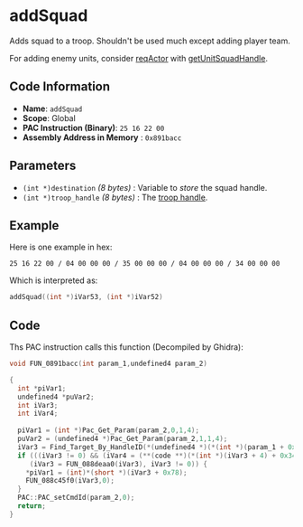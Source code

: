 # addSquad

Adds squad to a troop. Shouldn't be used much except adding player team.

For adding enemy units, consider [reqActor](./guide/how-to-create-an-enemy-target.md) with [getUnitSquadHandle](./getunitsquadhandle.md).

## Code Information

- **Name**: `addSquad`
- **Scope**: Global
- **PAC Instruction (Binary)**: `25 16 22 00`
- **Assembly Address in Memory** : `0x891bacc`

## Parameters

- `(int *)destination` *(8 bytes)* : Variable to *store* the squad handle.
- `(int *)troop_handle` *(8 bytes)* : The [troop handle](./addtroop.md).

## Example

Here is one example in hex:

```25 16 22 00 / 04 00 00 00 / 35 00 00 00 / 04 00 00 00 / 34 00 00 00```

Which is interpreted as:

```c
addSquad((int *)iVar53, (int *)iVar52)
```

## Code

Ths PAC instruction calls this function (Decompiled by Ghidra):

```c
void FUN_0891bacc(int param_1,undefined4 param_2)

{
  int *piVar1;
  undefined4 *puVar2;
  int iVar3;
  int iVar4;
  
  piVar1 = (int *)Pac_Get_Param(param_2,0,1,4);
  puVar2 = (undefined4 *)Pac_Get_Param(param_2,1,1,4);
  iVar3 = Find_Target_By_HandleID(*(undefined4 *)(*(int *)(param_1 + 0x10) + 0xe8),*puVar2,1);
  if (((iVar3 != 0) && (iVar4 = (**(code **)(*(int *)(iVar3 + 4) + 0x34))(iVar3), iVar4 == 2)) &&
     (iVar3 = FUN_088deaa0(iVar3), iVar3 != 0)) {
    *piVar1 = (int)*(short *)(iVar3 + 0x78);
    FUN_088c45f0(iVar3,0);
  }
  PAC::PAC_setCmdId(param_2,0);
  return;
}
```

